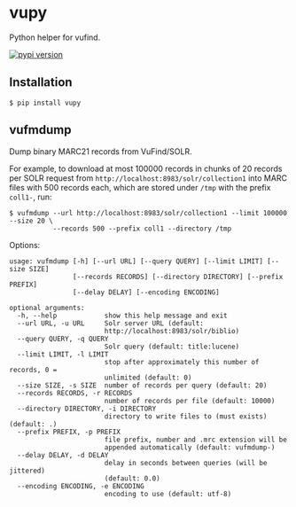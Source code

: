 vupy
====

Python helper for vufind.

[![pypi version](http://img.shields.io/pypi/v/vupy.svg?style=flat)](https://pypi.python.org/pypi/vupy)

Installation
------------

    $ pip install vupy


vufmdump
--------

Dump binary MARC21 records from VuFind/SOLR.

For example, to download at most 100000 records in chunks of 20 records per SOLR request
from `http://localhost:8983/solr/collection1` into MARC files with 500 records
each, which are stored under `/tmp` with the prefix `coll1-`, run:

    $ vufmdump --url http://localhost:8983/solr/collection1 --limit 100000 --size 20 \
               --records 500 --prefix coll1 --directory /tmp


Options:

    usage: vufmdump [-h] [--url URL] [--query QUERY] [--limit LIMIT] [--size SIZE]
                    [--records RECORDS] [--directory DIRECTORY] [--prefix PREFIX]
                    [--delay DELAY] [--encoding ENCODING]

    optional arguments:
      -h, --help            show this help message and exit
      --url URL, -u URL     Solr server URL (default:
                            http://localhost:8983/solr/biblio)
      --query QUERY, -q QUERY
                            Solr query (default: title:lucene)
      --limit LIMIT, -l LIMIT
                            stop after approximately this number of records, 0 =
                            unlimited (default: 0)
      --size SIZE, -s SIZE  number of records per query (default: 20)
      --records RECORDS, -r RECORDS
                            number of records per file (default: 10000)
      --directory DIRECTORY, -i DIRECTORY
                            directory to write files to (must exists) (default: .)
      --prefix PREFIX, -p PREFIX
                            file prefix, number and .mrc extension will be
                            appended automatically (default: vufmdump-)
      --delay DELAY, -d DELAY
                            delay in seconds between queries (will be jittered)
                            (default: 0.0)
      --encoding ENCODING, -e ENCODING
                            encoding to use (default: utf-8)
